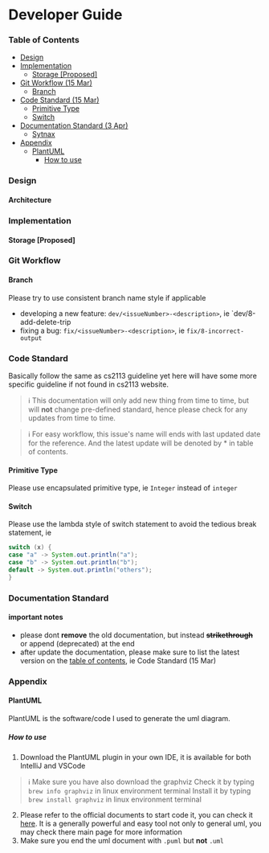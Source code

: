 # Developer Guide

### Table of Contents
- [Design](#design)
- [Implementation](#implementation)
  - [Storage [Proposed]](#storage-proposed)
- [Git Workflow (15 Mar)](#git-workflow)
    - [Branch](#branch)
- [Code Standard (15 Mar)](#code-standard)
  - [Primitive Type](#primitive-type)
  - [Switch](#switch)
- [Documentation Standard (3 Apr)](#documentation-standard)
  - [Sytnax](#sytnax)
- [Appendix](#appendix) 
  - [PlantUML](#plantuml)
    - [How to use](#how-to-use)

### Design

#### Architecture

### Implementation

#### Storage [Proposed]

### Git Workflow

#### Branch

Please try to use consistent branch name style if applicable
- developing a new feature: `dev/<issueNumber>-<description>`, ie `dev/8-add-delete-trip
- fixing a bug: `fix/<issueNumber>-<description>`, ie `fix/8-incorrect-output`

### Code Standard

Basically follow the same as cs2113 guideline yet here will have some more specific guideline if not found in cs2113 website.

> ℹ️ This documentation will only add new thing from time to time, but will **not** change pre-defined standard, hence please check for any updates from time to time.

> ℹ️ For easy workflow, this issue's name will ends with last updated date for the reference.
> And the latest update will be denoted by * in table of contents.

#### Primitive Type

Please use encapsulated primitive type, ie `Integer` instead of `integer`

#### Switch

Please use the lambda style of switch statement to avoid the tedious break statement, ie

```java
switch (x) {
case "a" -> System.out.println("a");
case "b" -> System.out.println("b");
default -> System.out.println("others");
}
```

### Documentation Standard

#### important notes

- please dont **remove** the old documentation, but instead **~~strikethrough~~** or append (deprecated) at the end
- after update the documentation, please make sure to list the latest version on the [table of contents](#table-of-contents), ie Code Standard (15 Mar) 

### Appendix

#### PlantUML

PlantUML is the software/code I used to generate the uml diagram.

##### How to use

1. Download the PlantUML plugin in your own IDE, it is available for both IntelliJ and VSCode
> ℹ️ Make sure you have also download the graphviz
> Check it by typing `brew info graphviz` in linux environment terminal
> Install it by typing `brew install graphviz` in linux environment terminal
2. Please refer to the official documents to start code it, you can check it [here](https://plantuml.com/en-dark/class-diagram). It is a generally powerful and easy tool not only to general uml, you may check there main page for more information
3. Make sure you end the uml document with `.puml` but  **not** `.uml`
